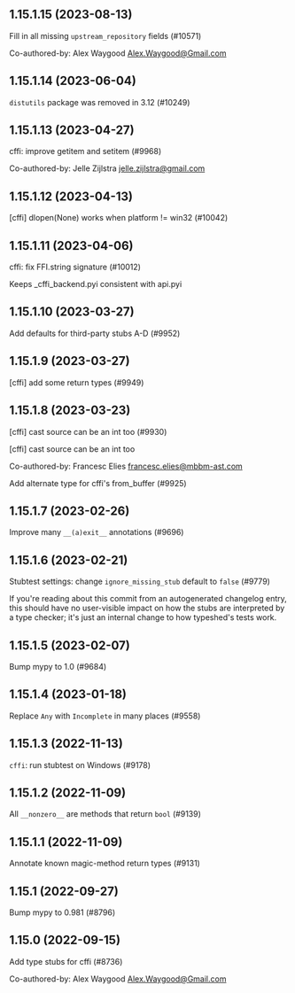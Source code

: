 ## 1.15.1.15 (2023-08-13)

Fill in all missing `upstream_repository` fields (#10571)

Co-authored-by: Alex Waygood <Alex.Waygood@Gmail.com>

## 1.15.1.14 (2023-06-04)

`distutils` package was removed in 3.12 (#10249)

## 1.15.1.13 (2023-04-27)

cffi: improve getitem and setitem (#9968)

Co-authored-by: Jelle Zijlstra <jelle.zijlstra@gmail.com>

## 1.15.1.12 (2023-04-13)

[cffi] dlopen(None) works when platform != win32 (#10042)

## 1.15.1.11 (2023-04-06)

cffi: fix FFI.string signature (#10012)

Keeps _cffi_backend.pyi consistent with api.pyi

## 1.15.1.10 (2023-03-27)

Add defaults for third-party stubs A-D (#9952)

## 1.15.1.9 (2023-03-27)

[cffi] add some return types (#9949)

## 1.15.1.8 (2023-03-23)

[cffi] cast source can be an int too  (#9930)

[cffi] cast source can be an int too

Co-authored-by: Francesc Elies <francesc.elies@mbbm-ast.com>

Add alternate type for cffi's from_buffer (#9925)

## 1.15.1.7 (2023-02-26)

Improve many `__(a)exit__` annotations (#9696)

## 1.15.1.6 (2023-02-21)

Stubtest settings: change `ignore_missing_stub` default to `false` (#9779)

If you're reading about this commit from an autogenerated changelog entry, this should have no user-visible impact on how the stubs are interpreted by a type checker; it's just an internal change to how typeshed's tests work.

## 1.15.1.5 (2023-02-07)

Bump mypy to 1.0 (#9684)

## 1.15.1.4 (2023-01-18)

Replace `Any` with `Incomplete` in many places (#9558)

## 1.15.1.3 (2022-11-13)

`cffi`: run stubtest on Windows (#9178)

## 1.15.1.2 (2022-11-09)

All `__nonzero__` are methods that return `bool` (#9139)

## 1.15.1.1 (2022-11-09)

Annotate known magic-method return types (#9131)

## 1.15.1 (2022-09-27)

Bump mypy to 0.981 (#8796)

## 1.15.0 (2022-09-15)

Add type stubs for cffi (#8736)

Co-authored-by: Alex Waygood <Alex.Waygood@Gmail.com>

